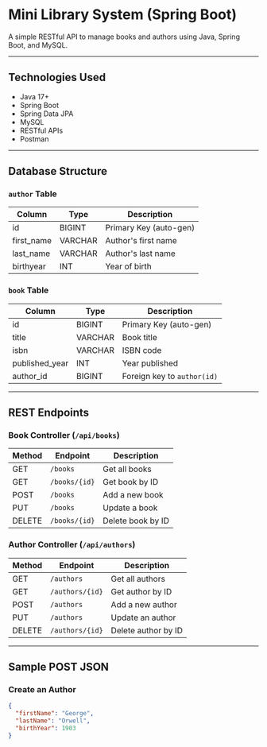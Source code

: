 # Mini Library System (Spring Boot)

A simple RESTful API to manage books and authors using Java, Spring Boot, and MySQL.

---

## Technologies Used

- Java 17+
- Spring Boot
- Spring Data JPA
- MySQL
- RESTful APIs
- Postman


---

##  Database Structure

### `author` Table
| Column     | Type     | Description             |
|------------|----------|-------------------------|
| id         | BIGINT   | Primary Key (auto-gen)  |
| first_name | VARCHAR  | Author's first name     |
| last_name  | VARCHAR  | Author's last name      |
| birthyear  | INT      | Year of birth           |

### `book` Table
| Column         | Type     | Description                        |
|----------------|----------|------------------------------------|
| id             | BIGINT   | Primary Key (auto-gen)             |
| title          | VARCHAR  | Book title                         |
| isbn           | VARCHAR  | ISBN code                          |
| published_year | INT      | Year published                     |
| author_id      | BIGINT   | Foreign key to `author(id)`        |

---

## REST Endpoints

###  Book Controller (`/api/books`)

| Method | Endpoint            | Description         |
|--------|---------------------|---------------------|
| GET    | `/books`            | Get all books       |
| GET    | `/books/{id}`       | Get book by ID      |
| POST   | `/books`            | Add a new book      |
| PUT    | `/books`            | Update a book       |
| DELETE | `/books/{id}`       | Delete book by ID   |

### Author Controller (`/api/authors`)

| Method | Endpoint            | Description           |
|--------|---------------------|-----------------------|
| GET    | `/authors`          | Get all authors       |
| GET    | `/authors/{id}`     | Get author by ID      |
| POST   | `/authors`          | Add a new author      |
| PUT    | `/authors`          | Update an author      |
| DELETE | `/authors/{id}`     | Delete author by ID   |

---

## Sample POST JSON

### Create an Author
```json
{
  "firstName": "George",
  "lastName": "Orwell",
  "birthYear": 1903
}
